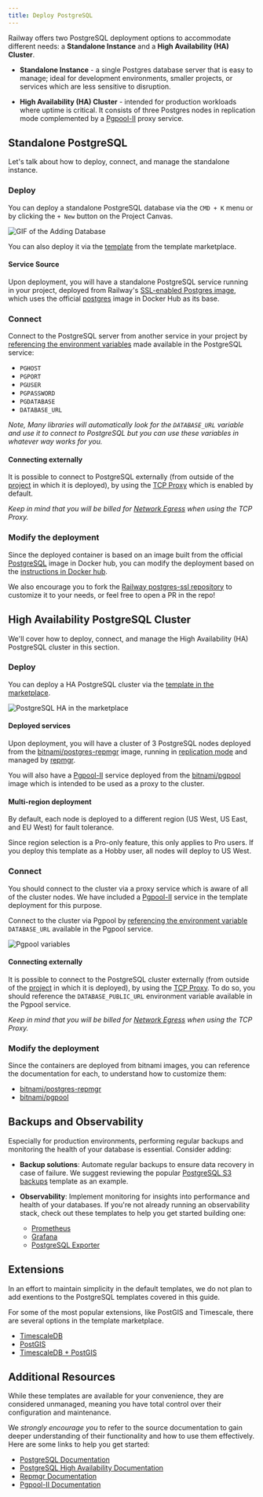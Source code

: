 ```yaml
---
title: Deploy PostgreSQL
---
```


Railway offers two PostgreSQL deployment options to accommodate different needs: a **Standalone Instance** and a **High Availability (HA) Cluster**.

- **Standalone Instance** - a single Postgres database server that is easy to manage; ideal for development environments, smaller projects, or services which are less sensitive to disruption.

- **High Availability (HA) Cluster** - intended for production workloads where uptime is critical.  It consists of three Postgres nodes in replication mode complemented by a [Pgpool-II](https://www.pgpool.net/mediawiki/index.php/Main_Page) proxy service.

## Standalone PostgreSQL

Let's talk about how to deploy, connect, and manage the standalone instance.

### Deploy

You can deploy a standalone PostgreSQL database via the `CMD + K` menu or by clicking the `+ New` button on the Project Canvas.

<Image src="https://res.cloudinary.com/railway/image/upload/v1695934218/docs/databases/addDB_qxyctn.gif"
alt="GIF of the Adding Database"
layout="responsive"
width={450} height={396} quality={100} />

You can also deploy it via the [template](https://railway.app/template/postgres) from the template marketplace.

#### Service Source

Upon deployment, you will have a standalone PostgreSQL service running in your project, deployed from Railway's [SSL-enabled Postgres image](https://github.com/railwayapp-templates/postgres-ssl/pkgs/container/postgres-ssl), which uses the official [postgres](https://hub.docker.com/_/postgres) image in Docker Hub as its base.

### Connect

Connect to the PostgreSQL server from another service in your project by [referencing the environment variables](/guides/variables#referencing-another-services-variable) made available in the PostgreSQL service:

- `PGHOST`
- `PGPORT`
- `PGUSER`
- `PGPASSWORD`
- `PGDATABASE`
- `DATABASE_URL`

_Note, Many libraries will automatically look for the `DATABASE_URL` variable and use
it to connect to PostgreSQL but you can use these variables in whatever way works for you._

#### Connecting externally

It is possible to connect to PostgreSQL externally (from outside of the [project](/develop/projects) in which it is deployed), by using the [TCP Proxy](/deploy/exposing-your-app#tcp-proxying) which is enabled by default.

*Keep in mind that you will be billed for [Network Egress](/reference/pricing/plans#resource-usage-pricing) when using the TCP Proxy.*

### Modify the deployment

Since the deployed container is based on an image built from the official [PostgreSQL](https://hub.docker.com/_/postgres) image in Docker hub, you can modify the deployment based on the [instructions in Docker hub](https://hub.docker.com/_/postgres#:~:text=How%20to%20extend%20this%20image).

We also encourage you to fork the [Railway postgres-ssl repository](https://github.com/railwayapp-templates/postgres-ssl) to customize it to your needs, or feel free to open a PR in the repo!

## High Availability PostgreSQL Cluster

We'll cover how to deploy, connect, and manage the High Availability (HA) PostgreSQL cluster in this section.

### Deploy

You can deploy a HA PostgreSQL cluster via the [template in the marketplace](https://railway.app/template/ha-postgres).

<Image src="https://res.cloudinary.com/railway/image/upload/v1723589926/docs/databases/postgrescluster_ac7vld.png"
alt="PostgreSQL HA in the marketplace"
layout="responsive"
width={405} height={396} quality={100} />

#### Deployed services

Upon deployment, you will have a cluster of 3 PostgreSQL nodes deployed from the [bitnami/postgres-repmgr](https://hub.docker.com/r/bitnami/postgresql-repmgr) image, running in [replication mode](https://www.postgresql.org/docs/16/high-availability.html) and managed by [repmgr](https://www.repmgr.org/).

You will also have a [Pgpool-II](https://www.pgpool.net/docs/latest/en/html/) service deployed from the [bitnami/pgpool](https://hub.docker.com/r/bitnami/pgpool) image which is intended to be used as a proxy to the cluster.

#### Multi-region deployment

By default, each node is deployed to a different region (US West, US East, and EU West) for fault tolerance.

Since region selection is a Pro-only feature, this only applies to Pro users.  If you deploy this template as a Hobby user, all nodes will deploy to US West.

### Connect

You should connect to the cluster via a proxy service which is aware of all of the cluster nodes.  We have included a [Pgpool-II](https://www.pgpool.net/docs/latest/en/html/) service in the template deployment for this purpose.

Connect to the cluster via Pgpool by [referencing the environment variable](/guides/variables#referencing-another-services-variable) `DATABASE_URL` available in the Pgpool service.

<Image src="https://res.cloudinary.com/railway/image/upload/v1723755568/docs/databases/CleanShot_2024-08-15_at_14.58.11_yyzinw.gif"
alt="Pgpool variables"
layout="responsive"
width={655} height={396} quality={100} />

#### Connecting externally

It is possible to connect to the PostgreSQL cluster externally (from outside of the [project](/develop/projects) in which it is deployed), by using the [TCP Proxy](/deploy/exposing-your-app#tcp-proxying).  To do so, you should reference the `DATABASE_PUBLIC_URL` environment variable available in the Pgpool service.

*Keep in mind that you will be billed for [Network Egress](/reference/pricing/plans#resource-usage-pricing) when using the TCP Proxy.*

### Modify the deployment

Since the containers are deployed from bitnami images, you can reference the documentation for each, to understand how to customize them:
- [bitnami/postgres-repmgr](https://github.com/bitnami/containers/blob/main/bitnami/postgresql-repmgr/README.md#environment-variables)
- [bitnami/pgpool](https://github.com/bitnami/containers/blob/main/bitnami/pgpool/README.md#environment-variables)

## Backups and Observability

Especially for production environments, performing regular backups and monitoring the health of your database is essential.  Consider adding:

- **Backup solutions**: Automate regular backups to ensure data recovery in case of failure.  We suggest reviewing the popular [PostgreSQL S3 backups](https://railway.app/template/I4zGrH) template as an example.

- **Observability**: Implement monitoring for insights into performance and health of your databases.  If you're not already running an observability stack, check out these templates to help you get started building one:
    - [Prometheus](https://railway.app/template/KmJatA)
    - [Grafana](https://railway.app/template/anURAt)
    - [PostgreSQL Exporter](https://railway.app/template/gDzHrM)

## Extensions

In an effort to maintain simplicity in the default templates, we do not plan to add exentions to the PostgreSQL templates covered in this guide.

For some of the most popular extensions, like PostGIS and Timescale, there are several options in the template marketplace.

- <a href="https://railway.app/template/VSbF5V" target="_blank">TimescaleDB</a>
- <a href="https://railway.app/template/postgis" target="_blank">PostGIS</a>
- <a href="https://railway.app/template/timescaledb-postgis" target="_blank">TimescaleDB + PostGIS</a>

## Additional Resources

While these templates are available for your convenience, they are considered unmanaged, meaning you have total control over their configuration and maintenance.  

We *strongly encourage you* to refer to the source documentation to gain deeper understanding of their functionality and how to use them effectively.  Here are some links to help you get started:
- [PostgreSQL Documentation](https://www.postgresql.org/)
- [PostgreSQL High Availability Documentation](https://www.postgresql.org/docs/current/high-availability.html)
- [Repmgr Documentation](https://www.repmgr.org/docs/current/getting-started.html)
- [Pgpool-II Documentation](https://www.pgpool.net/docs/latest/en/html/)